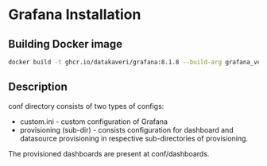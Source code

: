 # Grafana Installation
## Building Docker image
```sh
docker build -t ghcr.io/datakaveri/grafana:8.1.8 --build-arg grafana_version=8.1.8 .
```
## Description
conf directory consists of two types of configs:
-  custom.ini - custom configuration of Grafana
- provisioning (sub-dir) - consists configuration for dashboard and datasource provisioning in respective sub-directories of provisioning.

The provisioned dashboards are present at conf/dashboards.
